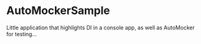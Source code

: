 # AutoMockerSample

Little application that highlights DI in a console app, as well as AutoMocker for testing...
